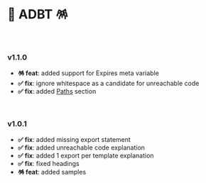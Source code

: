 # 📄 ADBT 🪅

<br>

### v1.1.0

- **🪅 feat**: added support for Expires meta variable
- **✅ fix**: ignore whitespace as a candidate for unreachable code
- **✅ fix**: added [Paths](./README.md#%EF%B8%8F-paths) section

<br>

### v1.0.1

- **✅ fix**: added missing export statement
- **✅ fix**: added unreachable code explanation
- **✅ fix**: added 1 export per template explanation
- **✅ fix**: fixed headings
- **🪅 feat**: added samples
